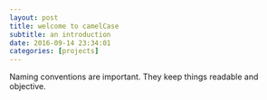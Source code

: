 ```yaml
---
layout: post
title: welcome to camelCase
subtitle: an introduction
date: 2016-09-14 23:34:01
categories: [projects]
---
```


Naming conventions are important. They keep things readable and objective.
